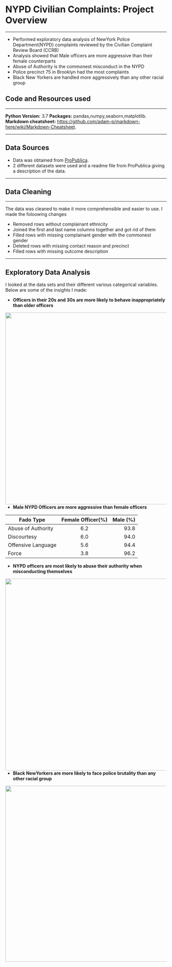 
# NYPD Civilian Complaints: Project Overview
***
* Performed exploratory data analysis of NewYork Police Department(NYPD) complaints reviewed by the Civilian Complaint Review Board (CCRB)
* Analysis showed that Male officers are more aggressive than their female counterparts
* Abuse of Authority is the commonest misconduct in the NYPD
* Police precinct 75 in Brooklyn had the most complaints  
* Black New Yorkers are handled more aggressively than any other racial group

## Code and Resources used
***
**Python Version:** 3.7
**Packages:** pandas,numpy,seaborn,matplotlib.
**Markdown cheatsheet:** https://github.com/adam-p/markdown-here/wiki/Markdown-Cheatsheet.
***
## Data Sources
* Data was obtained from [ProPublica](https://www.propublica.org/article/nypd-civilian-complaint-review-board-editors-note).
* 2 different datasets were used and a readme file from ProPublica giving a description of the data.
***
## Data Cleaning
***
The data was cleaned to make it more comprehensible and easier to use. I made the foloowing changes
* Removed rows without complainant ethnicity
* Joined the first and last name columns together and got rid of them
* Filled rows with missing complainant gender with the commonest gender
* Deleted rows with missing contact reason and precinct
* Filled rows with missing outcome description
***
## Exploratory Data Analysis
I looked at the data sets and their different various categorical variables.
Below are some of the insights I made:

* **Officers in their 20s and 30s are more likely to behave inappropriately than older officers**
<img src="https://user-images.githubusercontent.com/58377262/89234537-23e9b500-d5e4-11ea-865b-a4d1376d2354.png" height=600 width=1200 align=left>
 

* **Male NYPD Officers are more aggressive than female officers**

| Fado Type          | Female Officer(%) | Male (%) |
| ------------------ |:-----------------:| --------:|
| Abuse of Authority | 6.2               |   93.8   |
|        Discourtesy | 6.0               |   94.0   |
| Offensive Language | 5.6               |   94.4   |
|              Force | 3.8               |   96.2   |

* **NYPD officers are most likely to abuse their authority when misconducting themselves**

<img src="https://user-images.githubusercontent.com/58377262/89235674-8c399600-d5e6-11ea-960f-497f35463ee9.png" width=1200 height= 600 align=left>
 

* **Black NewYorkers are more likely to face police brutality than any other racial group**
<img src="https://user-images.githubusercontent.com/58377262/89235925-23065280-d5e7-11ea-8fc2-a239b3c978ca.png" height=550 width=800 align=left>

